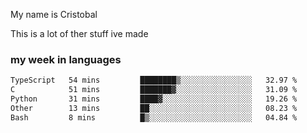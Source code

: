 My name is Cristobal

This is a lot of ther stuff ive made

### my week in languages
<!--START_SECTION:waka-->

```txt
TypeScript   54 mins         ████████▒░░░░░░░░░░░░░░░░   32.97 %
C            51 mins         ███████▓░░░░░░░░░░░░░░░░░   31.09 %
Python       31 mins         ████▓░░░░░░░░░░░░░░░░░░░░   19.26 %
Other        13 mins         ██░░░░░░░░░░░░░░░░░░░░░░░   08.23 %
Bash         8 mins          █▒░░░░░░░░░░░░░░░░░░░░░░░   04.84 %
```

<!--END_SECTION:waka-->
